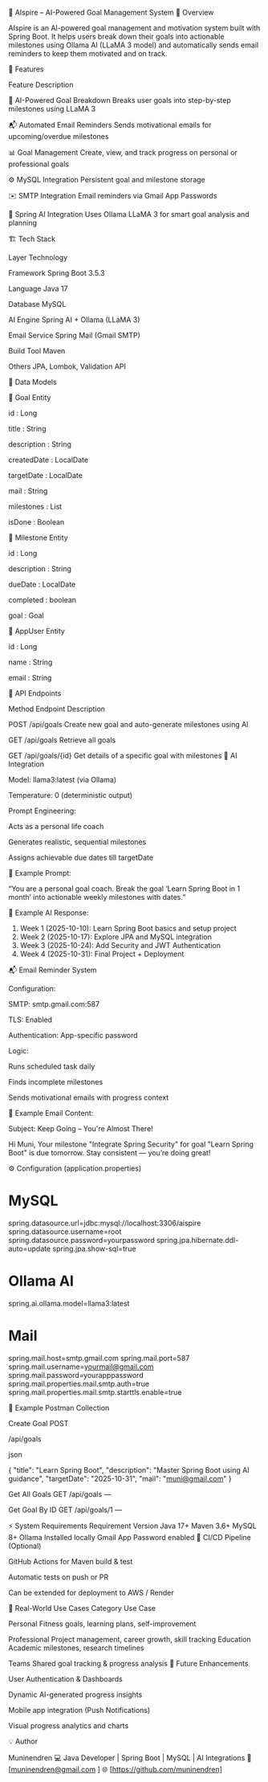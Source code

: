 🧠 AIspire – AI-Powered Goal Management System
🌟 Overview

AIspire is an AI-powered goal management and motivation system built with Spring Boot.
It helps users break down their goals into actionable milestones using Ollama AI (LLaMA 3 model) and automatically sends email reminders to keep them motivated and on track.

🚀 Features

Feature	Description

🧩 AI-Powered Goal Breakdown	Breaks user goals into step-by-step milestones using LLaMA 3

📬 Automated Email Reminders	Sends motivational emails for upcoming/overdue milestones


📊 Goal Management	Create, view, and track progress on personal or professional goals

⚙️ MySQL Integration	Persistent goal and milestone storage

✉️ SMTP Integration	Email reminders via Gmail App Passwords

🧠 Spring AI Integration	Uses Ollama LLaMA 3 for smart goal analysis and planning

🏗️ Tech Stack

Layer	Technology

Framework	Spring Boot 3.5.3

Language	Java 17

Database	MySQL

AI Engine	Spring AI + Ollama (LLaMA 3)

Email Service	Spring Mail (Gmail SMTP)

Build Tool	Maven

Others	JPA, Lombok, Validation API

🧩 Data Models

🎯 Goal Entity

id           : Long

title        : String


description  : String

createdDate  : LocalDate

targetDate   : LocalDate

mail         : String

milestones   : List<Milestone>

isDone       : Boolean

📅 Milestone Entity

id          : Long

description : String

dueDate     : LocalDate

completed   : boolean

goal        : Goal

👤 AppUser Entity

id     : Long

name   : String

email  : String

🔗 API Endpoints

Method	Endpoint	Description

POST	/api/goals	Create new goal and auto-generate milestones using AI

GET	/api/goals	Retrieve all goals

GET	/api/goals/{id}	Get details of a specific goal with milestones
🧠 AI Integration

Model: llama3:latest (via Ollama)

Temperature: 0 (deterministic output)

Prompt Engineering:

Acts as a personal life coach

Generates realistic, sequential milestones

Assigns achievable due dates till targetDate

🧩 Example Prompt:

“You are a personal goal coach. Break the goal ‘Learn Spring Boot in 1 month’ into actionable weekly milestones with dates.”

🧩 Example AI Response:

1. Week 1 (2025-10-10): Learn Spring Boot basics and setup project
2. Week 2 (2025-10-17): Explore JPA and MySQL integration
3. Week 3 (2025-10-24): Add Security and JWT Authentication
4. Week 4 (2025-10-31): Final Project + Deployment

📬 Email Reminder System

Configuration:

SMTP: smtp.gmail.com:587

TLS: Enabled

Authentication: App-specific password

Logic:

Runs scheduled task daily

Finds incomplete milestones

Sends motivational emails with progress context

🧠 Example Email Content:

Subject: Keep Going – You're Almost There!

Hi Muni,
Your milestone "Integrate Spring Security" for goal "Learn Spring Boot" is due tomorrow.
Stay consistent — you’re doing great!

⚙️ Configuration (application.properties)
# MySQL
spring.datasource.url=jdbc:mysql://localhost:3306/aispire
spring.datasource.username=root
spring.datasource.password=yourpassword
spring.jpa.hibernate.ddl-auto=update
spring.jpa.show-sql=true

# Ollama AI
spring.ai.ollama.model=llama3:latest

# Mail
spring.mail.host=smtp.gmail.com
spring.mail.port=587
spring.mail.username=yourmail@gmail.com
spring.mail.password=yourapppassword
spring.mail.properties.mail.smtp.auth=true
spring.mail.properties.mail.smtp.starttls.enable=true

🧪 Example Postman Collection

Create Goal	POST	

/api/goals	

json 

{ "title": "Learn Spring Boot", "description": "Master Spring Boot using AI guidance", "targetDate": "2025-10-31", "mail": "muni@gmail.com" }

Get All Goals	GET	/api/goals	—

Get Goal By ID	GET	/api/goals/1	—

⚡ System Requirements
Requirement	Version
Java	17+
Maven	3.6+
MySQL	8+
Ollama	Installed locally
Gmail	App Password enabled
🧱 CI/CD Pipeline (Optional)

GitHub Actions for Maven build & test

Automatic tests on push or PR

Can be extended for deployment to AWS / Render

🎯 Real-World Use Cases
Category	Use Case

Personal	Fitness goals, learning plans, self-improvement

Professional	Project management, career growth, skill tracking
Education	Academic milestones, research timelines

Teams	Shared goal tracking & progress analysis
🚀 Future Enhancements

User Authentication & Dashboards

Dynamic AI-generated progress insights

Mobile app integration (Push Notifications)

Visual progress analytics and charts

💡 Author

Muninendren
💻 Java Developer | Spring Boot | MySQL | AI Integrations
📧 [muninendren@gmail.com
]
🌐 [https://github.com/muninendren]